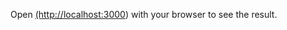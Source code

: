 Open [(http://localhost:3000](https://starlit-cannoli-f23ffc.netlify.app/)) with your browser to see the result.
